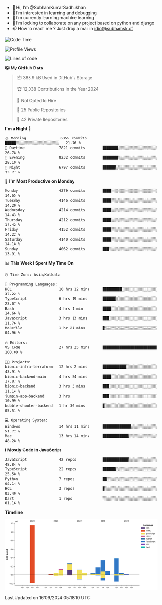 - 👋 Hi, I’m @SubhamKumarSadhukhan
- 👀 I’m interested in learning and debugging
- 🌱 I’m currently learning machine learning
- 💞️ I’m looking to collaborate on any project based on python and django
- 📫 How to reach me ?
      Just drop a mail in idiot@subhamsk.cf

<!---
SubhamKumarSadhukhan/SubhamKumarSadhukhan is a ✨ special ✨ repository because its `README.md` (this file) appears on your GitHub profile.
You can click the Preview link to take a look at your changes.
--->


<!--START_SECTION:waka-->
![Code Time](http://img.shields.io/badge/Code%20Time-2%2C506%20hrs%2020%20mins-blue)

![Profile Views](http://img.shields.io/badge/Profile%20Views-6-blue)

![Lines of code](https://img.shields.io/badge/From%20Hello%20World%20I%27ve%20Written-2.9%20million%20lines%20of%20code-blue)

**🐱 My GitHub Data** 

> 📦 383.9 kB Used in GitHub's Storage 
 > 
> 🏆 12,038 Contributions in the Year 2024
 > 
> 🚫 Not Opted to Hire
 > 
> 📜 25 Public Repositories 
 > 
> 🔑 42 Private Repositories 
 > 
**I'm a Night 🦉** 

```text
🌞 Morning                6355 commits        █████░░░░░░░░░░░░░░░░░░░░   21.76 % 
🌆 Daytime                7821 commits        ███████░░░░░░░░░░░░░░░░░░   26.78 % 
🌃 Evening                8232 commits        ███████░░░░░░░░░░░░░░░░░░   28.19 % 
🌙 Night                  6797 commits        ██████░░░░░░░░░░░░░░░░░░░   23.27 % 
```
📅 **I'm Most Productive on Monday** 

```text
Monday                   4279 commits        ████░░░░░░░░░░░░░░░░░░░░░   14.65 % 
Tuesday                  4146 commits        ████░░░░░░░░░░░░░░░░░░░░░   14.20 % 
Wednesday                4214 commits        ████░░░░░░░░░░░░░░░░░░░░░   14.43 % 
Thursday                 4212 commits        ████░░░░░░░░░░░░░░░░░░░░░   14.42 % 
Friday                   4152 commits        ████░░░░░░░░░░░░░░░░░░░░░   14.22 % 
Saturday                 4140 commits        ████░░░░░░░░░░░░░░░░░░░░░   14.18 % 
Sunday                   4062 commits        ███░░░░░░░░░░░░░░░░░░░░░░   13.91 % 
```


📊 **This Week I Spent My Time On** 

```text
🕑︎ Time Zone: Asia/Kolkata

💬 Programming Languages: 
HCL                      10 hrs 12 mins      █████████░░░░░░░░░░░░░░░░   37.22 % 
TypeScript               6 hrs 19 mins       ██████░░░░░░░░░░░░░░░░░░░   23.07 % 
Bash                     4 hrs 1 min         ████░░░░░░░░░░░░░░░░░░░░░   14.66 % 
JavaScript               3 hrs 13 mins       ███░░░░░░░░░░░░░░░░░░░░░░   11.76 % 
Makefile                 1 hr 21 mins        █░░░░░░░░░░░░░░░░░░░░░░░░   04.96 % 

🔥 Editors: 
VS Code                  27 hrs 25 mins      █████████████████████████   100.00 % 

🐱‍💻 Projects: 
bionic-infra-terraform   12 hrs 2 mins       ███████████░░░░░░░░░░░░░░   43.91 % 
bionic-backend-main      4 hrs 54 mins       ████░░░░░░░░░░░░░░░░░░░░░   17.87 % 
bionic-backend           3 hrs 3 mins        ███░░░░░░░░░░░░░░░░░░░░░░   11.14 % 
jumpin-app-backend       3 hrs               ███░░░░░░░░░░░░░░░░░░░░░░   10.99 % 
bubble-shooter-backend   1 hr 30 mins        █░░░░░░░░░░░░░░░░░░░░░░░░   05.51 % 

💻 Operating System: 
Windows                  14 hrs 11 mins      █████████████░░░░░░░░░░░░   51.72 % 
Mac                      13 hrs 14 mins      ████████████░░░░░░░░░░░░░   48.28 % 
```

**I Mostly Code in JavaScript** 

```text
JavaScript               42 repos            ████████████░░░░░░░░░░░░░   48.84 % 
TypeScript               22 repos            ██████░░░░░░░░░░░░░░░░░░░   25.58 % 
Python                   7 repos             ██░░░░░░░░░░░░░░░░░░░░░░░   08.14 % 
HCL                      3 repos             █░░░░░░░░░░░░░░░░░░░░░░░░   03.49 % 
Dart                     1 repo              ░░░░░░░░░░░░░░░░░░░░░░░░░   01.16 % 
```



**Timeline**

![Lines of Code chart](https://raw.githubusercontent.com/SubhamKumarSadhukhan/SubhamKumarSadhukhan/main/assets/bar_graph.png)


 Last Updated on 16/09/2024 05:18:10 UTC
<!--END_SECTION:waka-->
